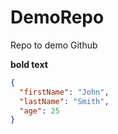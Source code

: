 # DemoRepo
Repo to demo Github

**bold text**

```JSON
{
  "firstName": "John",
  "lastName": "Smith",
  "age": 25
}
```
